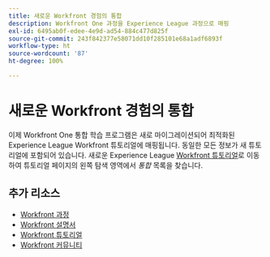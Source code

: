 ```yaml
---
title: 새로운 Workfront 경험의 통합
description: Workfront One 과정을 Experience League 과정으로 매핑
exl-id: 6495ab0f-edee-4e9d-ad54-884c477d825f
source-git-commit: 243f842377e58071dd10f285101e68a1adf6893f
workflow-type: ht
source-wordcount: '87'
ht-degree: 100%

---
```


# 새로운 Workfront 경험의 통합

이제 Workfront One 통합 학습 프로그램은 새로 마이그레이션되어 최적화된 Experience League Workfront 튜토리얼에 매핑됩니다.  동일한 모든 정보가 새 튜토리얼에 포함되어 있습니다. 새로운 Experience League [Workfront 튜토리얼](https://experienceleague.adobe.com/docs/workfront-learn/tutorials-workfront/home.html)로 이동하여 튜토리얼 페이지의 왼쪽 탐색 영역에서 *통합* 목록을 찾습니다.


## 추가 리소스

* [Workfront 과정](https://experienceleague.adobe.com/?lang=en&amp;Solution=Workfront#courses)
* [Workfront 설명서](https://experienceleague.adobe.com/docs/workfront.html)
* [Workfront 튜토리얼](https://experienceleague.adobe.com/docs/workfront-learn/tutorials-workfront/home.html)
* [Workfront 커뮤니티](https://experienceleaguecommunities.adobe.com/t5/workfront/ct-p/workfront)
